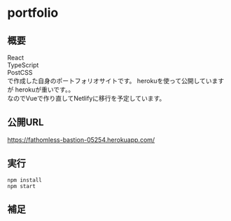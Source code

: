 # portfolio

## 概要
React  
TypeScript  
PostCSS  
で作成した自身のポートフォリオサイトです。
herokuを使って公開していますが
herokuが重いです。。  
なのでVueで作り直してNetlifyに移行を予定しています。  


## 公開URL
https://fathomless-bastion-05254.herokuapp.com/


## 実行
`npm install`  
`npm start`


## 補足

